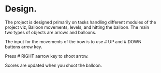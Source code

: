 # Design.

The project is designed primarily on tasks handling different modules of the project viz, Balloon movements, levels, and hitting the balloon. 
The main two types of objects are arrows and balloons. 

The input for the movements of the bow is to use # UP and # DOWN buttons arrow key.

Press # RIGHT aarrow key to shoot arrow.

Scores are updated when you shoot the balloon.


